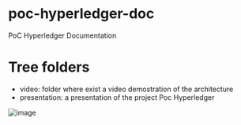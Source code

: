 # poc-hyperledger-doc
PoC Hyperledger Documentation

# Tree folders
- video: folder where exist a video demostration of the architecture
- presentation: a presentation of the project Poc Hyperledger

![image](https://user-images.githubusercontent.com/1216181/115155699-54458680-a081-11eb-846e-9581f9b1dfa4.png)
